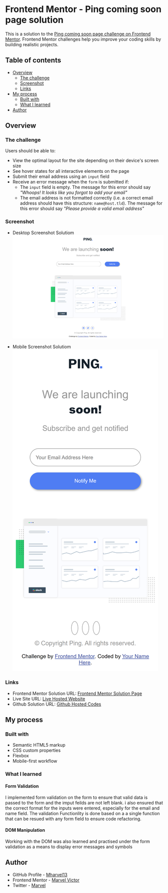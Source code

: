 # Frontend Mentor - Ping coming soon page solution

This is a solution to the [Ping coming soon page challenge on Frontend Mentor](https://www.frontendmentor.io/challenges/ping-single-column-coming-soon-page-5cadd051fec04111f7b848da). Frontend Mentor challenges help you improve your coding skills by building realistic projects.

## Table of contents

-   [Overview](#overview)
    -   [The challenge](#the-challenge)
    -   [Screenshot](#screenshot)
    -   [Links](#links)
-   [My process](#my-process)
    -   [Built with](#built-with)
    -   [What I learned](#what-i-learned)
-   [Author](#author)

## Overview

### The challenge

Users should be able to:

-   View the optimal layout for the site depending on their device's screen size
-   See hover states for all interactive elements on the page
-   Submit their email address using an `input` field
-   Receive an error message when the `form` is submitted if:
    -   The `input` field is empty. The message for this error should say _"Whoops! It looks like you forgot to add your email"_
    -   The email address is not formatted correctly (i.e. a correct email address should have this structure: `name@host.tld`). The message for this error should say _"Please provide a valid email address"_

### Screenshot

-   Desktop Screenshot Solutiom
    ![Desktop Screenshot](<./screenshot-solution(Desktop).png>)

-   Mobile Screenshot Solutiom
    ![Mobile Screenshot](<./screenshot-solution(Mobile).png>)

### Links

-   Frontend Mentor Solution URL: [Frontend Mentor Solution Page](https://www.frontendmentor.io/solutions/ping-coming-soon-page-solution-EGjGuPO_RN)
-   Live Site URL: [Live Hosted Website](https://mharvel13.github.io/Ping-Coming-Soon-Page-Master/)
-   Github Solution URL: [Github Hosted Codes](https://github.com/Mharvel13/Ping-Coming-Soon-Page-Master)

## My process

### Built with

-   Semantic HTML5 markup
-   CSS custom properties
-   Flexbox
-   Mobile-first workflow

### What I learned

#### Form Validation

I implemented form validation on the form to ensure that valid data is passed to the form and the imput feilds are not left blank. i also ensured that the correct format for the inputs were entered, especially for the email and name field.
The validation Functionlity is done based on a a single function that can be resued with any form field to ensure code refactoring.

#### DOM Manipulation

Working with the DOM was also learned and practised under the form validation as a means to display error messages and symbols

## Author

-   GitHub Profile - [Mharvel13](https://github.com/Mharvel13)
-   Frontend Mentor - [Marvel Victor](https://www.frontendmentor.io/profile/Mharvel13)
-   Twitter - [Marvel](https://twitter.com/Mharvel_O)
